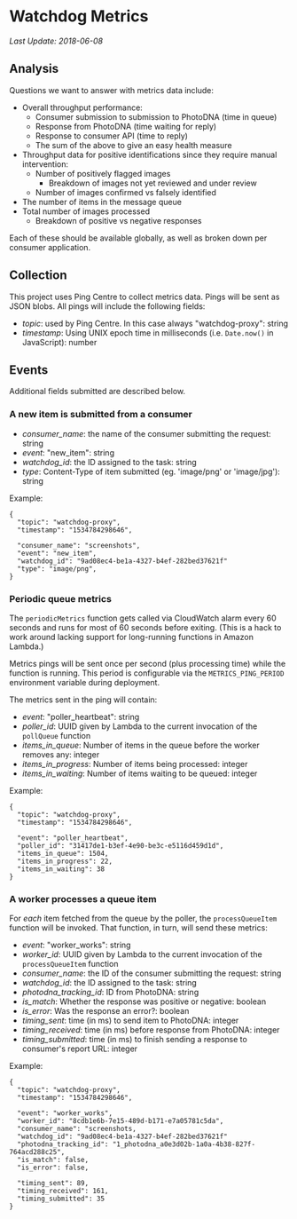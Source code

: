 # Watchdog Metrics
*Last Update: 2018-06-08*

## Analysis
Questions we want to answer with metrics data include:

- Overall throughput performance:
  - Consumer submission to submission to PhotoDNA (time in queue)
  - Response from PhotoDNA (time waiting for reply)
  - Response to consumer API (time to reply)
  - The sum of the above to give an easy health measure
- Throughput data for positive identifications since they require
  manual intervention:
  - Number of positively flagged images
    - Breakdown of images not yet reviewed and under review
  - Number of images confirmed vs falsely identified
- The number of items in the message queue
- Total number of images processed
  - Breakdown of positive vs negative responses

Each of these should be available globally, as well as broken down per consumer
application.


## Collection
This project uses Ping Centre to collect metrics data.  Pings will be sent as
JSON blobs.  All pings will include the following fields:
- *topic*: used by Ping Centre. In this case always "watchdog-proxy": string
- *timestamp*: Using UNIX epoch time in milliseconds (i.e. `Date.now()` in JavaScript): number


## Events
Additional fields submitted are described below.

### A new item is submitted from a consumer
- *consumer_name*: the name of the consumer submitting the request: string
- *event*: "new_item": string
- *watchdog_id*: the ID assigned to the task: string
- *type*: Content-Type of item submitted (eg. 'image/png' or 'image/jpg'): string

Example:
```
{
  "topic": "watchdog-proxy",
  "timestamp": "1534784298646",

  "consumer_name": "screenshots",
  "event": "new_item",
  "watchdog_id": "9ad08ec4-be1a-4327-b4ef-282bed37621f"
  "type": "image/png",
}
```

### Periodic queue metrics
The `periodicMetrics` function gets called via CloudWatch alarm every 60
seconds and runs for most of 60 seconds before exiting. (This is a hack to work
around lacking support for long-running functions in Amazon Lambda.)

Metrics pings will be sent once per second (plus processing time) while the
function is running. This period is configurable via the `METRICS_PING_PERIOD`
environment variable during deployment.

The metrics sent in the ping will contain:
- *event*: "poller_heartbeat": string
- *poller_id*: UUID given by Lambda to the current invocation of the `pollQueue` function
- *items_in_queue*: Number of items in the queue before the worker removes any: integer
- *items_in_progress*: Number of items being processed: integer
- *items_in_waiting*: Number of items waiting to be queued: integer

Example:
```
{
  "topic": "watchdog-proxy",
  "timestamp": "1534784298646",

  "event": "poller_heartbeat",
  "poller_id": "31417de1-b3ef-4e90-be3c-e5116d459d1d",
  "items_in_queue": 1504,
  "items_in_progress": 22,
  "items_in_waiting": 38
}
```

### A worker processes a queue item
For *each* item fetched from the queue by the poller, the `processQueueItem` function will be invoked. That function, in turn, will send these metrics:
- *event*: "worker_works": string
- *worker_id*: UUID given by Lambda to the current invocation of the `processQueueItem` function
- *consumer_name*: the ID of the consumer submitting the request: string
- *watchdog_id*: the ID assigned to the task: string
- *photodna_tracking_id*: ID from PhotoDNA: string
- *is_match*: Whether the response was positive or negative: boolean
- *is_error*: Was the response an error?: boolean
- *timing_sent*: time (in ms) to send item to PhotoDNA: integer
- *timing_received*: time (in ms) before response from PhotoDNA: integer
- *timing_submitted*: time (in ms) to finish sending a response to consumer's report URL: integer

Example:
```
{
  "topic": "watchdog-proxy",
  "timestamp": "1534784298646",

  "event": "worker_works",
  "worker_id": "8cdb1e6b-7e15-489d-b171-e7a05781c5da",
  "consumer_name": "screenshots,
  "watchdog_id": "9ad08ec4-be1a-4327-b4ef-282bed37621f"
  "photodna_tracking_id": "1_photodna_a0e3d02b-1a0a-4b38-827f-764acd288c25",
  "is_match": false,
  "is_error": false,

  "timing_sent": 89,
  "timing_received": 161,
  "timing_submitted": 35
}
```
